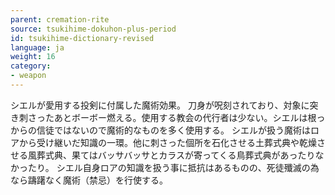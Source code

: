 ```yaml
---
parent: cremation-rite
source: tsukihime-dokuhon-plus-period
id: tsukihime-dictionary-revised
language: ja
weight: 16
category:
- weapon
---
```


シエルが愛用する投剣に付属した魔術効果。
刀身が呪刻されており、対象に突き刺さったあとボーボー燃える。使用する教会の代行者は少ない。シエルは根っからの信徒ではないので魔術的なものを多く使用する。
シエルが扱う魔術はロアから受け継いだ知識の一環。他に刺さった個所を石化させる土葬式典や乾燥させる風葬式典、果てはバッサバッサとカラスが寄ってくる鳥葬式典があったりなかったり。
シエル自身ロアの知識を扱う事に抵抗はあるものの、死徒殲滅の為なら躊躇なく魔術（禁忌）を行使する。
